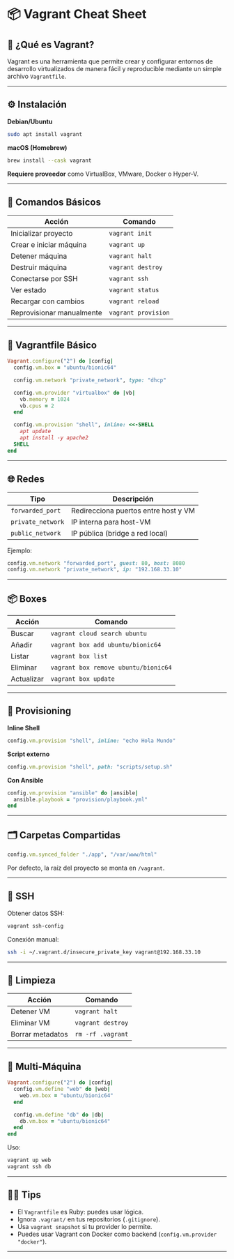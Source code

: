 # 📦 Vagrant Cheat Sheet

## 🧠 ¿Qué es Vagrant?

Vagrant es una herramienta que permite crear y configurar entornos de desarrollo virtualizados de manera fácil y reproducible mediante un simple archivo `Vagrantfile`.

---

## ⚙️ Instalación

**Debian/Ubuntu**
```bash
sudo apt install vagrant
```

**macOS (Homebrew)**
```bash
brew install --cask vagrant
```

**Requiere proveedor** como VirtualBox, VMware, Docker o Hyper-V.

---

## 📁 Comandos Básicos

| Acción                         | Comando                             |
|-------------------------------|-------------------------------------|
| Inicializar proyecto           | `vagrant init`                      |
| Crear e iniciar máquina        | `vagrant up`                        |
| Detener máquina                | `vagrant halt`                      |
| Destruir máquina               | `vagrant destroy`                   |
| Conectarse por SSH             | `vagrant ssh`                       |
| Ver estado                     | `vagrant status`                    |
| Recargar con cambios           | `vagrant reload`                    |
| Reprovisionar manualmente      | `vagrant provision`                 |

---

## 📄 Vagrantfile Básico

```ruby
Vagrant.configure("2") do |config|
  config.vm.box = "ubuntu/bionic64"

  config.vm.network "private_network", type: "dhcp"

  config.vm.provider "virtualbox" do |vb|
    vb.memory = 1024
    vb.cpus = 2
  end

  config.vm.provision "shell", inline: <<-SHELL
    apt update
    apt install -y apache2
  SHELL
end
```

---

## 🌐 Redes

| Tipo               | Descripción                                       |
|--------------------|---------------------------------------------------|
| `forwarded_port`   | Redirecciona puertos entre host y VM             |
| `private_network`  | IP interna para host-VM                          |
| `public_network`   | IP pública (bridge a red local)                  |

Ejemplo:
```ruby
config.vm.network "forwarded_port", guest: 80, host: 8080
config.vm.network "private_network", ip: "192.168.33.10"
```

---

## 📦 Boxes

| Acción         | Comando                                 |
|----------------|------------------------------------------|
| Buscar         | `vagrant cloud search ubuntu`            |
| Añadir         | `vagrant box add ubuntu/bionic64`        |
| Listar         | `vagrant box list`                       |
| Eliminar       | `vagrant box remove ubuntu/bionic64`     |
| Actualizar     | `vagrant box update`                     |

---

## 🔧 Provisioning

**Inline Shell**
```ruby
config.vm.provision "shell", inline: "echo Hola Mundo"
```

**Script externo**
```ruby
config.vm.provision "shell", path: "scripts/setup.sh"
```

**Con Ansible**
```ruby
config.vm.provision "ansible" do |ansible|
  ansible.playbook = "provision/playbook.yml"
end
```

---

## 🗂️ Carpetas Compartidas

```ruby
config.vm.synced_folder "./app", "/var/www/html"
```

Por defecto, la raíz del proyecto se monta en `/vagrant`.

---

## 🔐 SSH

Obtener datos SSH:
```bash
vagrant ssh-config
```

Conexión manual:
```bash
ssh -i ~/.vagrant.d/insecure_private_key vagrant@192.168.33.10
```

---

## 🧹 Limpieza

| Acción             | Comando           |
|--------------------|-------------------|
| Detener VM         | `vagrant halt`    |
| Eliminar VM        | `vagrant destroy` |
| Borrar metadatos   | `rm -rf .vagrant` |

---

## 🧬 Multi-Máquina

```ruby
Vagrant.configure("2") do |config|
  config.vm.define "web" do |web|
    web.vm.box = "ubuntu/bionic64"
  end

  config.vm.define "db" do |db|
    db.vm.box = "ubuntu/bionic64"
  end
end
```

Uso:
```bash
vagrant up web
vagrant ssh db
```

---

## 🧑‍💻 Tips

- El `Vagrantfile` es Ruby: puedes usar lógica.
- Ignora `.vagrant/` en tus repositorios (`.gitignore`).
- Usa `vagrant snapshot` si tu provider lo permite.
- Puedes usar Vagrant con Docker como backend (`config.vm.provider "docker"`).

---